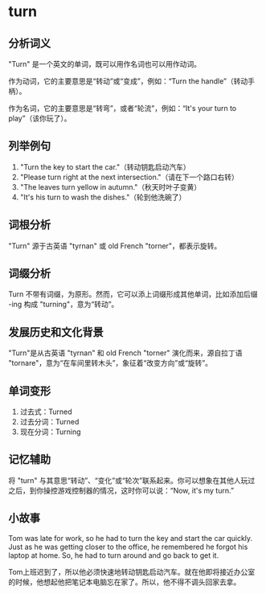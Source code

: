 # turn

## 分析词义

  

"Turn" 是一个英文的单词，既可以用作名词也可以用作动词。

  

作为动词，它的主要意思是“转动”或“变成”，例如：“Turn the handle”（转动手柄）。

  

作为名词，它的主要意思是“转弯”，或者“轮流”，例如：“It's your turn to play”（该你玩了）。

  

## 列举例句

  

1.  "Turn the key to start the car."（转动钥匙启动汽车）
2.  "Please turn right at the next intersection."（请在下一个路口右转）
3.  "The leaves turn yellow in autumn."（秋天时叶子变黄）
4.  "It's his turn to wash the dishes."（轮到他洗碗了）

  

## 词根分析

  

"Turn" 源于古英语 "tyrnan" 或 old French "torner"，都表示旋转。

  

## 词缀分析

  

Turn 不带有词缀，为原形。然而，它可以添上词缀形成其他单词，比如添加后缀 -ing 构成 "turning"，意为“转动”。

  

## 发展历史和文化背景

  

"Turn"是从古英语 "tyrnan" 和 old French "torner" 演化而来，源自拉丁语 "tornare"，意为“在车间里转木头”，象征着“改变方向”或“旋转”。

  

## 单词变形

  

1.  过去式：Turned
2.  过去分词：Turned
3.  现在分词：Turning

  

## 记忆辅助

  

将 "turn" 与其意思“转动”、“变化”或“轮次”联系起来。你可以想象在其他人玩过之后，到你操控游戏控制器的情况，这时你可以说：“Now, it's my turn.”

  

## 小故事

  

Tom was late for work, so he had to turn the key and start the car quickly. Just as he was getting closer to the office, he remembered he forgot his laptop at home. So, he had to turn around and go back to get it.

  

Tom上班迟到了，所以他必须快速地转动钥匙启动汽车。就在他即将接近办公室的时候，他想起他把笔记本电脑忘在家了。所以，他不得不调头回家去拿。
